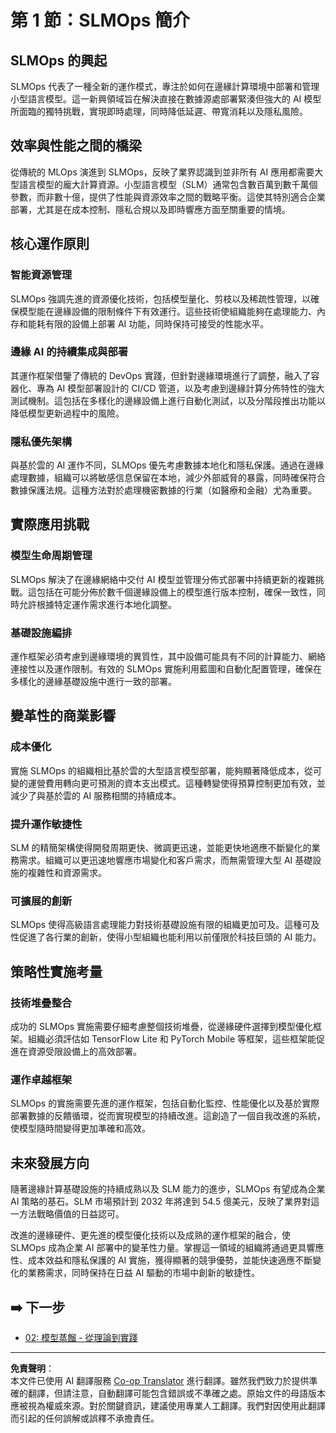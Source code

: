 <!--
CO_OP_TRANSLATOR_METADATA:
{
  "original_hash": "3d1708c413d3ea9ffcfb6f73ade3a07b",
  "translation_date": "2025-09-17T18:54:16+00:00",
  "source_file": "Module05/01.IntroduceSLMOps.md",
  "language_code": "mo"
}
-->
# 第 1 節：SLMOps 簡介

## SLMOps 的興起

SLMOps 代表了一種全新的運作模式，專注於如何在邊緣計算環境中部署和管理小型語言模型。這一新興領域旨在解決直接在數據源處部署緊湊但強大的 AI 模型所面臨的獨特挑戰，實現即時處理，同時降低延遲、帶寬消耗以及隱私風險。

## 效率與性能之間的橋梁

從傳統的 MLOps 演進到 SLMOps，反映了業界認識到並非所有 AI 應用都需要大型語言模型的龐大計算資源。小型語言模型（SLM）通常包含數百萬到數千萬個參數，而非數十億，提供了性能與資源效率之間的戰略平衡。這使其特別適合企業部署，尤其是在成本控制、隱私合規以及即時響應方面至關重要的情境。

## 核心運作原則

### 智能資源管理

SLMOps 強調先進的資源優化技術，包括模型量化、剪枝以及稀疏性管理，以確保模型能在邊緣設備的限制條件下有效運行。這些技術使組織能夠在處理能力、內存和能耗有限的設備上部署 AI 功能，同時保持可接受的性能水平。

### 邊緣 AI 的持續集成與部署

其運作框架借鑒了傳統的 DevOps 實踐，但針對邊緣環境進行了調整，融入了容器化、專為 AI 模型部署設計的 CI/CD 管道，以及考慮到邊緣計算分佈特性的強大測試機制。這包括在多樣化的邊緣設備上進行自動化測試，以及分階段推出功能以降低模型更新過程中的風險。

### 隱私優先架構

與基於雲的 AI 運作不同，SLMOps 優先考慮數據本地化和隱私保護。通過在邊緣處理數據，組織可以將敏感信息保留在本地，減少外部威脅的暴露，同時確保符合數據保護法規。這種方法對於處理機密數據的行業（如醫療和金融）尤為重要。

## 實際應用挑戰

### 模型生命周期管理

SLMOps 解決了在邊緣網絡中交付 AI 模型並管理分佈式部署中持續更新的複雜挑戰。這包括在可能分佈於數千個邊緣設備上的模型進行版本控制，確保一致性，同時允許根據特定運作需求進行本地化調整。

### 基礎設施編排

運作框架必須考慮到邊緣環境的異質性，其中設備可能具有不同的計算能力、網絡連接性以及運作限制。有效的 SLMOps 實施利用藍圖和自動化配置管理，確保在多樣化的邊緣基礎設施中進行一致的部署。

## 變革性的商業影響

### 成本優化

實施 SLMOps 的組織相比基於雲的大型語言模型部署，能夠顯著降低成本，從可變的運營費用轉向更可預測的資本支出模式。這種轉變使得預算控制更加有效，並減少了與基於雲的 AI 服務相關的持續成本。

### 提升運作敏捷性

SLM 的精簡架構使得開發周期更快、微調更迅速，並能更快地適應不斷變化的業務需求。組織可以更迅速地響應市場變化和客戶需求，而無需管理大型 AI 基礎設施的複雜性和資源需求。

### 可擴展的創新

SLMOps 使得高級語言處理能力對技術基礎設施有限的組織更加可及。這種可及性促進了各行業的創新，使得小型組織也能利用以前僅限於科技巨頭的 AI 能力。

## 策略性實施考量

### 技術堆疊整合

成功的 SLMOps 實施需要仔細考慮整個技術堆疊，從邊緣硬件選擇到模型優化框架。組織必須評估如 TensorFlow Lite 和 PyTorch Mobile 等框架，這些框架能促進在資源受限設備上的高效部署。

### 運作卓越框架

SLMOps 的實施需要先進的運作框架，包括自動化監控、性能優化以及基於實際部署數據的反饋循環，從而實現模型的持續改進。這創造了一個自我改進的系統，使模型隨時間變得更加準確和高效。

## 未來發展方向

隨著邊緣計算基礎設施的持續成熟以及 SLM 能力的進步，SLMOps 有望成為企業 AI 策略的基石。SLM 市場預計到 2032 年將達到 54.5 億美元，反映了業界對這一方法戰略價值的日益認可。

改進的邊緣硬件、更先進的模型優化技術以及成熟的運作框架的融合，使 SLMOps 成為企業 AI 部署中的變革性力量。掌握這一領域的組織將通過更具響應性、成本效益和隱私保護的 AI 實施，獲得顯著的競爭優勢，並能快速適應不斷變化的業務需求，同時保持在日益 AI 驅動的市場中創新的敏捷性。

## ➡️ 下一步

- [02: 模型蒸餾 - 從理論到實踐](./02.SLMOps-Distillation.md)

---

**免責聲明**：  
本文件已使用 AI 翻譯服務 [Co-op Translator](https://github.com/Azure/co-op-translator) 進行翻譯。雖然我們致力於提供準確的翻譯，但請注意，自動翻譯可能包含錯誤或不準確之處。原始文件的母語版本應被視為權威來源。對於關鍵資訊，建議使用專業人工翻譯。我們對因使用此翻譯而引起的任何誤解或誤釋不承擔責任。